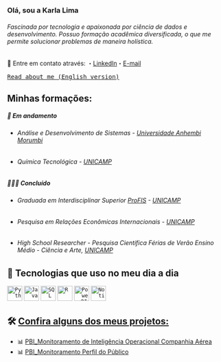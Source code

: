 ### Olá, sou a Karla Lima

###### Fascinada por tecnologia e apaixonada por ciência de dados e desenvolvimento. Possuo formação acadêmica diversificada, o que me permite solucionar problemas de maneira holística.

📩 Entre em contato através: ・[LinkedIn](https://www.linkedin.com/in/karla-almeida/)・[E-mail](mailto:karlalima2000@gmail.com)

<p>
  <samp>
   <a href="https://github.com/karlaklima/Karlaklima-English-version">Read about me (English version)</a> 
    
## Minhas formações: 

##### 🌱 Em andamento 

- ###### Análise e Desenvolvimento de Sistemas - [Universidade Anhembi Morumbi](https://portal.anhembi.br/institucional/)
- ###### Química Tecnológica - [UNICAMP](https://www.unicamp.br/#gsc.tab=0)


##### 👩🏻‍🎓 Concluído 

- ###### Graduada em Interdisciplinar Superior [ProFIS](https://www.prg.unicamp.br/curso-profis/) - [UNICAMP](https://www.unicamp.br/#gsc.tab=0) 
- ###### Pesquisa em Relações Econômicas Internacionais - [UNICAMP](https://www.unicamp.br/#gsc.tab=0)
- ###### High School Researcher - Pesquisa Científica Férias de Verão Ensino Médio - Ciência e Arte, [UNICAMP](https://www.unicamp.br/#gsc.tab=0)

## 🚀 Tecnologias que uso no meu dia a dia

<code><img height="35" alt="Python" src="https://github.com/karlaklima/Image/blob/main/imagem_2024-04-03_103936346.png"></code>
<code><img height="35" alt="Java" src="https://github.com/karlaklima/Image/blob/main/JavaScript.png"></code>
<code><img height="35" alt="SQL" src="https://github.com/karlaklima/Image/blob/main/sql%20image.jpeg?raw=true" data-hpc="true" class="Box-sc-g0xbh4-0 kzRgrI"></code>
<code><img height="35" alt="R" src="https://github.com/karlaklima/Image/raw/main/R" class="Link__StyledLink-sc-14289xe-0 dvQLCc"></code>
<code><img height="35" alt="Power BI" src="https://github.com/karlaklima/Image/blob/main/power%20BI%20.png?raw=true" data-hpc="true" class="Box-sc-g0xbh4-0 kzRgrI"></code>
<code><img height="35" alt="Notion" src="https://github.com/karlaklima/Image/blob/main/notion.jpeg"></code>

## 🛠 [Confira alguns dos meus projetos:](https://github.com/karlaklima/Portfolio-Power-BI)

- 📊 [PBI_Monitoramento de Inteligência Operacional Companhia Aérea](https://app.powerbi.com/reportEmbed?reportId=0bf0310b-4152-4a9a-a55f-fcebd35130c0&autoAuth=true&ctid=a8e697b5-5434-490b-bced-0cc978d2a33c)
- 📊 [PBI_Monitoramento Perfil do Público](https://app.powerbi.com/reportEmbed?reportId=96598048-097c-4b0e-834f-5a45c6d53d27&autoAuth=true&ctid=a8e697b5-5434-490b-bced-0cc978d2a33c)
  
